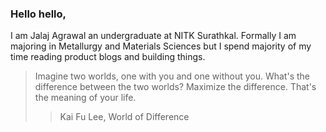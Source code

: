### Hello hello, 

I am Jalaj Agrawal an undergraduate at NITK Surathkal. Formally I am majoring in Metallurgy and Materials Sciences but I spend majority of my time reading product blogs and building things. 

>Imagine two worlds, one with you and one without you. What's the  
difference between the two worlds? Maximize the difference. That's  
the meaning of your life.  
>>Kai Fu Lee, World of Difference

<!--
**jalajagrwl/jalajagrwl** is a ✨ _special_ ✨ repository because its `README.md` (this file) appears on your GitHub profile.

Here are some ideas to get you started:

- 🔭 I’m currently working on ...
- 🌱 I’m currently learning ...
- 👯 I’m looking to collaborate on ...
- 🤔 I’m looking for help with ...
- 💬 Ask me about ...
- 📫 How to reach me: ...
- 😄 Pronouns: ...
- ⚡ Fun fact: ...
-->
